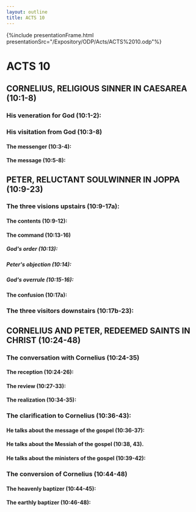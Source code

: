 ```yaml
---
layout: outline
title: ACTS 10
---
```

{%include presentationFrame.html presentationSrc="/Expository/ODP/Acts/ACTS%2010.odp"%}

# ACTS 10 
## CORNELIUS, RELIGIOUS SINNER IN CAESAREA (10:1-8) 
###  His veneration for God (10:1-2): 
###  His visitation from God (10:3-8) 
####  The messenger (10:3-4): 
####  The message (10:5-8): 
## PETER, RELUCTANT SOULWINNER IN JOPPA (10:9-23) 
###  The three visions upstairs (10:9-17a): 
####  The contents (10:9-12): 
####  The command (10:13-16) 
#####  God\'s order (10:13): 
#####  Peter\'s objection (10:14): 
#####  God\'s overrule (10:15-16): 
####  The confusion (10:17a): 
###  The three visitors downstairs (10:17b-23): 
## CORNELIUS AND PETER, REDEEMED SAINTS IN CHRIST (10:24-48) 
###  The conversation with Cornelius (10:24-35) 
####  The reception (10:24-26): 
####  The review (10:27-33): 
####  The realization (10:34-35): 
###  The clarification to Cornelius (10:36-43): 
####  He talks about the message of the gospel (10:36-37): 
####  He talks about the Messiah of the gospel (10:38, 43). 
####  He talks about the ministers of the gospel (10:39-42): 
###  The conversion of Cornelius (10:44-48) 
####  The heavenly baptizer (10:44-45): 
####  The earthly baptizer (10:46-48): 
